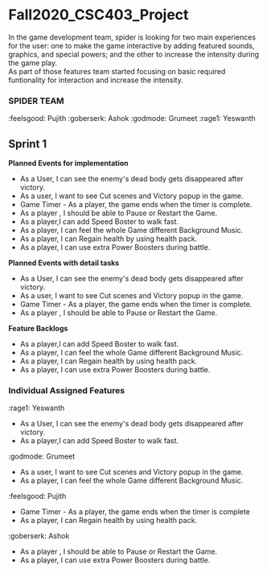 # Fall2020_CSC403_Project</br>
In the game development team, spider is looking for two main experiences for the user: one to make the game interactive by adding featured sounds, graphics, and special powers; and the other to increase the intensity during the game play. </br>
As part of those features team started focusing on basic required funtionality for interaction and increase the intensity.

### SPIDER TEAM
:feelsgood: Pujith :goberserk: Ashok :godmode: Grumeet :rage1: Yeswanth

## Sprint 1 

**Planned Events for implementation**</br>

- As a User, I can see the enemy's dead body gets disappeared after victory.</br>
- As a user, I want to see Cut scenes and Victory popup in the game.</br>
- Game Timer - As a player, the game ends when the timer is complete.</br>
- As a player , I should be able to Pause or  Restart the Game.</br>
- As a player,I can add Speed Boster to walk fast.</br>
- As a player, I can feel the whole Game different Background Music.</br>
- As a player, I can Regain health by using health pack.</br>
- As a player, I can use extra Power Boosters during battle.</br>

**Planned Events with detail tasks**

- As a User, I can see the enemy's dead body gets disappeared after victory.</br>
- As a user, I want to see Cut scenes and Victory popup in the game.</br>
- Game Timer - As a player, the game ends when the timer is complete.</br>
- As a player , I should be able to Pause or  Restart the Game.</br>

**Feature Backlogs**

- As a player,I can add Speed Boster to walk fast.</br>
- As a player, I can feel the whole Game different Background Music.</br>
- As a player, I can Regain health by using health pack.</br>
- As a player, I can use extra Power Boosters during battle.</br>

### Individual Assigned Features

:rage1: Yeswanth </br>

- As a User, I can see the enemy's dead body gets disappeared after victory. </br>
- As a player,I can add Speed Boster to walk fast. </br>

:godmode: Grumeet </br>

- As a user, I want to see Cut scenes and Victory popup in the game.</br>
- As a player, I can feel the whole Game different Background Music. </br>

:feelsgood: Pujith

- Game Timer - As a player, the game ends when the timer is complete</br>
- As a player, I can Regain health by using health pack.</br>

:goberserk: Ashok

- As a player , I should be able to Pause or  Restart the Game. </br>
- As a player, I can use extra Power Boosters during battle. </br>








